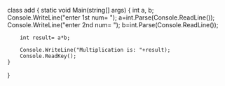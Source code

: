 
class add
{
    static void Main(string[] args)
    {
        int a, b;
        Console.WriteLine("enter 1st num= ");
        a=int.Parse(Console.ReadLine());
        Console.WriteLine("enter 2nd num= ");
        b=int.Parse(Console.ReadLine());

        int result= a*b;

        Console.WriteLine("Multiplication is: "+result);
        Console.ReadKey();
    }
}
